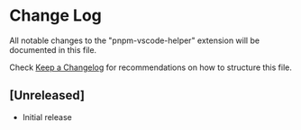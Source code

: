 # Change Log

All notable changes to the "pnpm-vscode-helper" extension will be documented in this file.

Check [Keep a Changelog](http://keepachangelog.com/) for recommendations on how to structure this file.

## [Unreleased]

- Initial release
